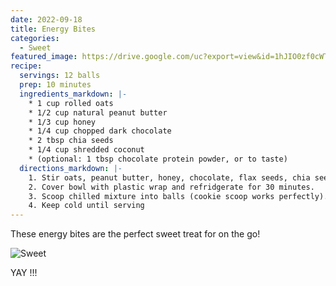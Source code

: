 ```yaml
---
date: 2022-09-18
title: Energy Bites
categories:
  - Sweet
featured_image: https://drive.google.com/uc?export=view&id=1hJIO0zf0cWT8IjwnBcuDprP3R5W0gC0p
recipe:
  servings: 12 balls
  prep: 10 minutes
  ingredients_markdown: |-
    * 1 cup rolled oats
    * 1/2 cup natural peanut butter
    * 1/3 cup honey
    * 1/4 cup chopped dark chocolate
    * 2 tbsp chia seeds
    * 1/4 cup shredded coconut
    * (optional: 1 tbsp chocolate protein powder, or to taste)
  directions_markdown: |-
    1. Stir oats, peanut butter, honey, chocolate, flax seeds, chia seeds, shredded coconut (and protein powder, if using) in a bowl until evenly mixed.
    2. Cover bowl with plastic wrap and refridgerate for 30 minutes.
    3. Scoop chilled mixture into balls (cookie scoop works perfectly).
    4. Keep cold until serving
---
```


These energy bites are the perfect sweet treat for on the go!

![Sweet](https://drive.google.com/uc?export=view&id=1ACOoc4sskuHfui61NhPoFnyx0rDO0sPw)


YAY !!!
